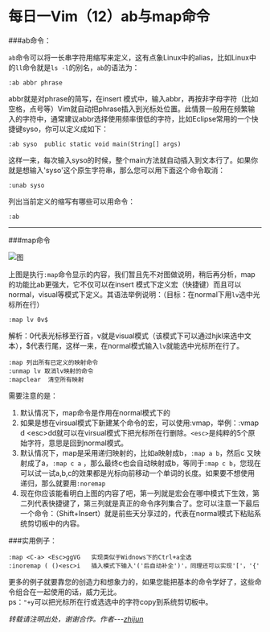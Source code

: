 每日一Vim（12）ab与map命令
=============
###ab命令：  

`ab`命令可以将一长串字符用缩写来定义，这有点象Linux中的alias，比如Linux中的`ll`命令就是`ls -l`的别名，`ab`的语法为： 

    :ab abbr phrase

abbr就是对phrase的简写，在insert 模式中，输入abbr，再按非字母字符（比如空格，点号等）Vim就自动把phrase插入到光标处位置。此情景一般用在频繁输入的字符中，通常建议abbr选择使用频率很低的字符，比如Eclipse常用的一个快捷键syso，你可以定义成如下：  

    :ab syso  public static void main(String[] args) 

这样一来，每次输入syso的时候，整个main方法就自动插入到文本行了。如果你就是想输入'syso'这个原生字符串，那么您可以用下面这个命令取消：  

    :unab syso

列出当前定义的缩写有哪些可以用命令：  

    :ab
****
###map命令  

![图](https://github.com/lzjun567/note/blob/master/resource/image/map.png?raw=true)

上图是执行`:map`命令显示的内容，我们暂且先不对图做说明，稍后再分析，map的功能比ab更强大，它不仅可以在insert 模式下定义宏（快捷键）而且可以normal，visual等模式下定义。其语法举例说明：（目标：在normal下用`lv`选中光标所在行）  

    :map lv 0v$ 

解析：0代表光标移至行首，v就是visual模式（该模式下可以通过hjkl来选中文本），$代表行尾，这样一来，在normal模式输入`lv`就能选中光标所在行了。  

    :map 列出所有已定义的映射命令
    :unmap lv 取消lv映射的命令
    :mapclear  清空所有映射

需要注意的是：  

1. 默认情况下，map命令是作用在normal模式下的
2. 如果是想在virsual模式下新建某个命令的宏，可以使用:vmap，举例：:vmap d \<esc>dd就可以在virsual模式下把光标所在行删除。`<esc>`是纯粹的5个原始字符，意思是回到normal模式。
3. 默认情况下，map是采用递归映射的，比如a映射成b，`:map a b`，然后c 又映射成了a，`:map c a` ，那么最终c也会自动映射成b，等同于`:map c b`，您现在可以试一试a,b,c的效果都是光标向前移动一个单词的长度。如果要不想使用递归，那么就要用`:noremap`
4. 现在你应该能看明白上图的内容了吧，第一列就是宏会在哪中模式下生效，第二列代表快捷键了，第三列就是真正的命令序列集合了。您可以注意一下最后一个命令：<S-Insert>（Shift+Insert）就是前些天分享过的，代表在normal模式下粘贴系统剪切板中的内容。

###实用例子：

    :map <C-a> <Esc>ggVG   实现类似于Widnows下的Ctrl+a全选 
    :inoremap ( ()<esc>i   插入模式下输入'('后自动补全')'，同理还可以实现'['，'{'
更多的例子就要靠您的创造力和想象力的，如果您能把基本的命令学好了，这些命令组合在一起使用的话，威力无比。  
ps：`"+y`可以把光标所在行或选选中的字符copy到系统剪切板中。  

*转载请注明出处，谢谢合作。作者---[zhijun](http://weibo.com/527355345)*
